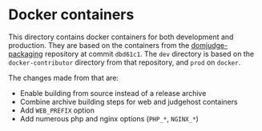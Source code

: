 # Docker containers

This directory contains docker containers for both development and production.
They are based on the containers from the [domjudge-packaging](https://github.com/DOMjudge/domjudge-packaging) repository at commit `dbd61c1`.
The `dev` directory is based on the `docker-contributor` directory from that repository, and `prod` on `docker`.

The changes made from that are:

 * Enable building from source instead of a release archive
 * Combine archive building steps for web and judgehost containers
 * Add `WEB_PREFIX` option
 * Add numerous php and nginx options (`PHP_*`, `NGINX_*`)
